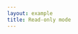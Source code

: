 ```yaml
---
layout: example
title: Read-only mode
---
```


<script setup>
import { ref, onMounted, onUnmounted } from 'vue';

const contentRef = ref(null);

onMounted(() => {
  if (window.editor) {
    window.editor.unmount();
  }
  import('lakelib').then(module => {
    const { Editor } = module;
    const editor = new Editor({
      root: contentRef.value,
      value: window.defaultValue || '',
      readonly: true,
    });
    editor.render();
    window.editor = editor;
  });
});
onUnmounted(() => {
  if (window.editor) {
    window.editor.unmount();
    window.editor = null;
  }
});
</script>

<div ref="contentRef"></div>
